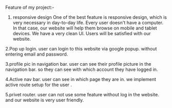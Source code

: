 Feature of my project:-
1. responsive design 
One of the best feature is responsive design, which is very necessary in day-to-day life. Every user doesn't have a computer. In that case, our website will help them browse on mobile and tablet devices. We have a very clean UI. Users will be satisfied with our website.

2.Pop up login.
user can login to this website via google popup. without entering email and password.

3.profile pic in navigation bar.
user can see their profile picture in the navigation bar. so they can see with which account they have logged in.

4.Active nav bar.
user can see in which page they are in. we implement active route setup for the user .

5.privet router.
user can not use some feature without log in the website. and our website is very user friendly. 
